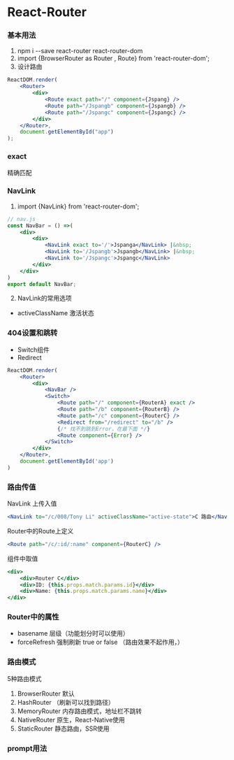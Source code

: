 # React-Router
### 基本用法
1. npm i --save react-router react-router-dom
2. import {BrowserRouter as Router , Route} from 'react-router-dom';
3. 设计路由
```jsx
ReactDOM.render(
    <Router>
        <div>
            <Route exact path="/" component={Jspang} />
            <Route path="/Jspangb" component={Jspangb} />
            <Route path="/Jspangc" component={Jspangc} />
        </div>
    </Router>,
    document.getElementById("app")
);
```
### exact
精确匹配

### NavLink
1. import {NavLink} from 'react-router-dom';
```jsx
// nav.js
const NavBar = () =>(
    <div>
        <div>
            <NavLink exact to='/'>Jspanga</NavLink> |&nbsp;
            <NavLink to='/Jspangb'>Jspangb</NavLink> |&nbsp;
            <NavLink to='/Jspangc'>Jspangc</NavLink>
        </div>
    </div>
)
export default NavBar;
```
2. NavLink的常用选项
* activeClassName 激活状态

### 404设置和跳转
* Switch组件
* Redirect

```jsx
ReactDOM.render(
    <Router>
        <div>
            <NavBar />
            <Switch>
                <Route path="/" component={RouterA} exact />
                <Route path="/b" component={RouterB} />
                <Route path="/c" component={RouterC} />
                <Redirect from="/redirect" to="/b" />
                {/* 找不到跳到Error，在最下面 */}
                <Route component={Error} />
            </Switch>
        </div>
    </Router>,
    document.getElementById('app')
)
```

### 路由传值
NavLink 上传入值
```jsx
<NavLink to="/c/008/Tony Li" activeClassName="active-state">C 路由</NavLink> ||&nbsp;
```

Router中的Route上定义
```jsx
<Route path="/c/:id/:name" component={RouterC} />
```

组件中取值
```jsx
<div>
    <div>Router C</div>
    <div>ID: {this.props.match.params.id}</div>
    <div>Name: {this.props.match.params.name}</div>
</div>
```

### Router中的属性
* basename 层级（功能划分时可以使用）
* forceRefresh 强制刷新 true or false （路由效果不起作用，）

### 路由模式
5种路由模式

1. BrowserRouter 默认
2. HashRouter （刷新可以找到路径）
3. MemoryRouter 内存路由模式，地址栏不跳转
4. NativeRouter 原生，React-Native使用
5. StaticRouter 静态路由，SSR使用

### prompt用法

